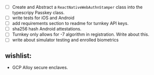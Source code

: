 - [ ] Create and Abstract a `ReactNativeWebAuthnStamper` class into the typescripy Passkey class.
- [ ] write tests for iOS and Android
- [ ] add requirements section to readme for turnkey API keys.
- [ ] sha256 hash Android attestations.
- [ ] Turnkey only allows for -7 algorithm in registration. Write about this.
- [ ] write about simulator testing and enrolled biometrics

## wishlist:
- GCP Alloy secure enclaves.
